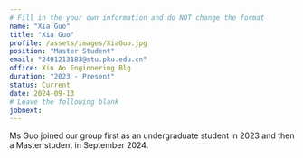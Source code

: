 ```yaml
---
# Fill in the your own information and do NOT change the format
name: "Xia Guo"
title: "Xia Guo"
profile: /assets/images/XiaGuo.jpg
position: "Master Student"
email: "2401213183@stu.pku.edu.cn"
office: Xin Ao Enginnering Blg
duration: "2023 - Present"
status: Current
date: 2024-09-13
# Leave the following blank
jobnext: 
---
```


Ms Guo joined our group first as an undergraduate student in 2023 and then a Master student in September 2024. 
